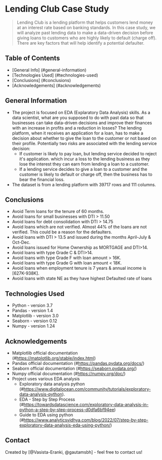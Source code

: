 # Lending Club Case Study
> Lending Club is a lending platform that helps customers lend money at an interest rate based on banking standards. In this case study, we will analyze past lending data to make a data-driven decision before giving loans to customers who are highly likely to default (charge off). There are key factors that will help identify a potential defaulter.


## Table of Contents

* [General Info] (#general-information)
* [Technologies Used] (#technologies-used)
* [Conclusions] (#conclusions)
* [Acknowledgements] (#acknowledgements)


## General Information

- The project is focused on EDA (Explaratory Data Analysis) skills. As a data scientist, what are you supposed to do with past data so that businesses can take data-driven decisions and improve their finances with an increase in profits and a reduction in losses?
The lending platform, when it receives an application for a loan, has to make a decision about whether to give the loan to the customer or not based on their profile. Potentially two risks are associated with the lending service decision:
    - If customer is likely to pay loan, but lending service decided to reject it's application. which incur a loss to the lending business as they lose the interest they can earn from lending a loan to a customer.
    - If a lending service decides to give a loan to a customer and the customer is likely to default or charge off, then the business has to bear the financial loss.
- The dataset is from a lending platform with 39717 rows and 111 columns.


## Conclusions

- Avoid Term loans for the tenure of 60 months.
- Avoid loans for small businesses with DTI > 11.50
- Avoid loans for debt consolidation with DTI  > 14.75
- Avoid loans which are not verified. Almost 44% of the loans are not verified. This could be a reason for the defaulters.
- Avoid loans with DTI > 13.5 and issued during the months April-July & Oct-Dec.
- Avoid loans issued for Home Ownership as MORTGAGE and DTI>14. 
- Avoid loans with type Grade C & DTI>14.
- Avoid loans with type Grade F with loan amount > 16K.
- Avoid loans with type Grade G with loan amount < 18K.
- Avoid loans when employment tenure is 7 years & annual income is [627K-938K].
- Avoid loans with state NE as they have highest Defaulted rate of loans


## Technologies Used

- Python - version 3.7
- Pandas - version 1.4
- Matplotlib - version 3.0
- Seaborn - version 0.12
- Numpy - version 1.24


## Acknowledgements

- Matplotlib official documentation (#https://matplotlib.org/stable/index.html)
- Pandas official documentation (#https://pandas.pydata.org/docs/)
- Seaborn official documentation (#https://seaborn.pydata.org/)
- Numpy official documentation (#https://numpy.org/doc/)
- Project uses various EDA analysis
    - Exploratory data analysis python (#https://www.digitalocean.com/community/tutorials/exploratory-data-analysis-python).
    - EDA - Step by Step Process (#https://towardsdatascience.com/exploratory-data-analysis-in-python-a-step-by-step-process-d0dfa6bf94ee)
    - Guide to EDA using python (#https://www.analyticsvidhya.com/blog/2022/07/step-by-step-exploratory-data-analysis-eda-using-python/)

## Contact

Created by [@Vasista-Eranki, @gautamsbh] - feel free to contact us!
